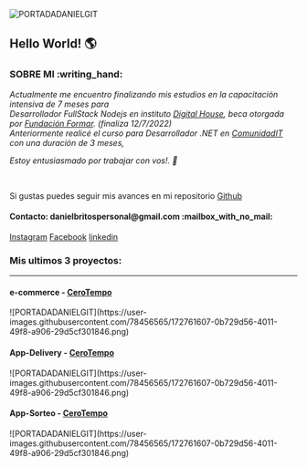 ![PORTADADANIELGIT](https://user-images.githubusercontent.com/78456565/172761607-0b729d56-4011-49f8-a906-29d5cf301846.png)

## Hello World! :earth_americas:
<h3>SOBRE MI :writing_hand: </h3>
<p><i>
Actualmente me encuentro finalizando mis estudios en la capacitación intensiva de 7 meses para<br/>
Desarrollador FullStack Nodejs en instituto <a href="https://www.digitalhouse.com/ar">Digital House</a>, beca otorgada por <a href="https://www.fundacionformar.net/agencia-de-programacion">Fundación Formar</a>. (finaliza 12/7/2022)<br/>
Anteriormente realicé el curso para Desarrollador .NET en <a href="https://www.comunidadit.org/">ComunidadIT</a> con una duración de 3 meses, <br/>

Estoy entusiasmado por trabajar con vos!. :star_struck:
 </i>
</p>
 <br/> 
<p>
Si gustas puedes seguir mis avances en mi repositorio <a href="https://github.com/daniel-britos?tab=repositories">Github</a>
</p>
<h4>Contacto: danielbritospersonal@gmail.com :mailbox_with_no_mail: </h4>
<a href="https://www.instagram.com/danielbritos.vfx/">Instagram</a>
<a href="https://www.instagram.com/danielbritos.vfx/">Facebook</a>
<a href="https://www.linkedin.com/in/daniel-britos-976840206/">linkedin</a>

<h3><b>Mis ultimos 3 proyectos: </b></h3>
<hr/>
<h4>e-commerce - <a href="https://github.com/daniel-britos?tab=repositories">CeroTempo</a></h4>
![PORTADADANIELGIT](https://user-images.githubusercontent.com/78456565/172761607-0b729d56-4011-49f8-a906-29d5cf301846.png)

<h4>App-Delivery - <a href="https://github.com/daniel-britos?tab=repositories">CeroTempo</a></h4>
![PORTADADANIELGIT](https://user-images.githubusercontent.com/78456565/172761607-0b729d56-4011-49f8-a906-29d5cf301846.png)

<h4>App-Sorteo - <a href="https://github.com/daniel-britos?tab=repositories">CeroTempo</a></h4>
![PORTADADANIELGIT](https://user-images.githubusercontent.com/78456565/172761607-0b729d56-4011-49f8-a906-29d5cf301846.png)
